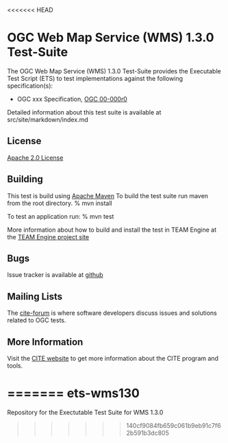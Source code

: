 <<<<<<< HEAD
# OGC Web Map Service (WMS)  1.3.0 Test-Suite

The OGC Web Map Service (WMS)  1.3.0 Test-Suite provides the Executable Test Script (ETS) to test implementations against the following specification(s):

- OGC xxx Specification, [OGC 00-000r0](http://portal.opengeospatial.org/files/?artifact_id=00)

Detailed information about this test suite is available at src/site/markdown/index.md

## License

[Apache 2.0 License](LICENSE.md)

## Building

This test is build using [Apache Maven](http://maven.apache.org/) To 
build the test suite run maven from the root directory.
   % mvn install
     
To test an application run:
    % mvn test
    
More information about how to build and install the test in TEAM Engine at the [TEAM Engine project site](  https://github.com/opengeospatial/teamengine/tree/master/src/site)

## Bugs

Issue tracker is available at [github](https://github.com/opengeospatial/ets-wms130/issues)

## Mailing Lists

The [cite-forum](http://cite.opengeospatial.org/forum) is where software developers discuss issues and solutions related to OGC tests. 

## More Information

Visit the [CITE website](http://cite.opengeospatial.org/) to get more information about the CITE program and tools.

=======
ets-wms130
==========

Repository for the Exectutable Test Suite for WMS 1.3.0
>>>>>>> 140cf9084fb659c061b9eb91c7f62b591b3dc805
